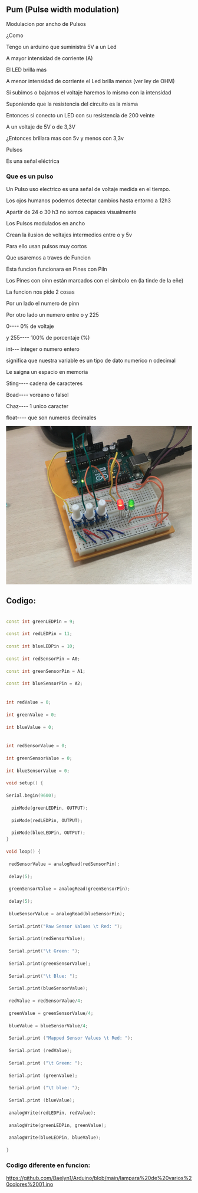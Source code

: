 ## Pum (Pulse width modulation)

Modulacion por ancho de Pulsos

¿Como 


Tengo un arduino que suministra 5V a un Led

A mayor intensidad de corriente (A)

El LED brilla mas

A menor intensidad de corriente el Led brilla menos (ver ley de OHM)

Si subimos o bajamos el voltaje haremos lo mismo con la intensidad 

Suponiendo que la resistencia del circuito es la misma

Entonces si conecto un LED con su resistencia de 200 veinte 

A un voltaje de 5V o de 3,3V

¿Entonces brillara mas con 5v y menos con 3,3v

Pulsos

Es una señal eléctrica

### Que es un pulso

Un Pulso uso electrico es una señal de voltaje medida en el tiempo.

Los ojos humanos podemos detectar cambios hasta entorno a 12h3 

Apartir de 24 o 30 h3 no somos capaces visualmente

Los Pulsos modulados en ancho

Crean la ilusion de voltajes intermedios entre o y 5v

Para ello usan pulsos muy cortos

Que usaremos a traves de Funcion 

Esta funcion funcionara en Pines con Piln

Los Pines con oinn están marcados con el simbolo en (la tinde de la eñe)

La funcion nos pide 2 cosas 

Por un lado el numero de pinn

Por otro lado un numero entre o y 225

0---- 0% de voltaje

y 255---- 100% de porcentaje (%)

int--- integer o numero entero

significa que nuestra variable es un tipo de dato numerico n odecimal

Le saigna un espacio en memoria

Sting---- cadena de caracteres

Boad---- voreano o falsol

Chaz---- 1 unico caracter

float---- que son numeros decimales






![](https://raw.githubusercontent.com/Baelyn1/Arduino/main/Captura%20de%20pantalla%20de%202021-11-09%2014-04-49.png)


## Codigo:

```C++

const int greenLEDPin = 9;

const int redLEDPin = 11;

const int blueLEDPin = 10;

const int redSensorPin = A0;

const int greenSensorPin = A1;

const int blueSensorPin = A2;


int redValue = 0;

int greenValue = 0;

int blueValue = 0;


int redSensorValue = 0;

int greenSensorValue = 0;

int blueSensorValue = 0;

void setup() {

Serial.begin(9600);

  pinMode(greenLEDPin, OUTPUT);

  pinMode(redLEDPin, OUTPUT);

  pinMode(blueLEDPin, OUTPUT);
}

void loop() {

 redSensorValue = analogRead(redSensorPin);
 
 delay(5);
 
 greenSensorValue = analogRead(greenSensorPin);
 
 delay(5);
 
 blueSensorValue = analogRead(blueSensorPin);

 Serial.print("Raw Sensor Values \t Red: ");
 
 Serial.print(redSensorValue);
 
 Serial.print("\t Green: ");
 
 Serial.print(greenSensorValue);
 
 Serial.print("\t Blue: ");
 
 Serial.print(blueSensorValue);

 redValue = redSensorValue/4;
 
 greenValue = greenSensorValue/4;
 
 blueValue = blueSensorValue/4;

 Serial.print ("Mapped Sensor Values \t Red: ");
 
 Serial.print (redValue);
 
 Serial.print ("\t Green: ");
 
 Serial.print (greenValue);
 
 Serial.print ("\t blue: ");
 
 Serial.print (blueValue);

 analogWrite(redLEDPin, redValue);
 
 analogWrite(greenLEDPin, greenValue);
 
 analogWrite(blueLEDPin, blueValue);
 
}

```




### Codigo diferente en funcion:



https://github.com/Baelyn1/Arduino/blob/main/lampara%20de%20varios%20colores%2001.ino

